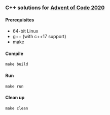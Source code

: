 ### C++ solutions for [Advent of Code 2020](https://adventofcode.com/2020)

#### Prerequisites
* 64-bit Linux
* g++ (with c++17 support)
* make

#### Compile
    make build

#### Run
    make run

#### Clean up
    make clean


